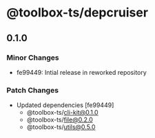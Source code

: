 # @toolbox-ts/depcruiser

## 0.1.0

### Minor Changes

- fe99449: Intial release in reworked repository

### Patch Changes

- Updated dependencies [fe99449]
  - @toolbox-ts/cli-kit@0.1.0
  - @toolbox-ts/file@0.2.0
  - @toolbox-ts/utils@0.5.0
